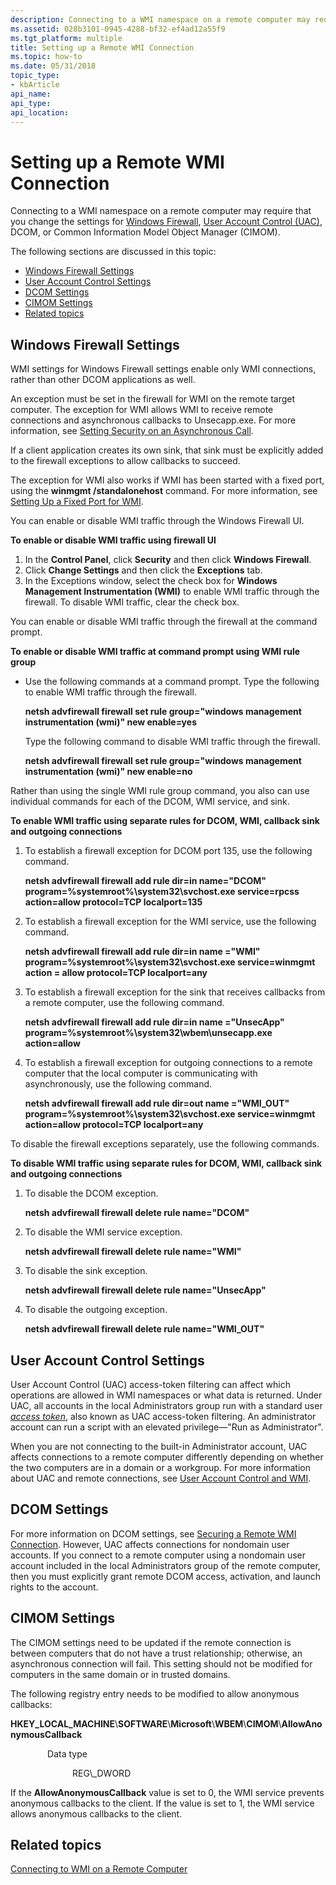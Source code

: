 ```yaml
---
description: Connecting to a WMI namespace on a remote computer may require that you change the settings for Windows Firewall, User Account Control (UAC), DCOM, or Common Information Model Object Manager (CIMOM).
ms.assetid: 028b3101-0945-4288-bf32-ef4ad12a55f9
ms.tgt_platform: multiple
title: Setting up a Remote WMI Connection
ms.topic: how-to
ms.date: 05/31/2018
topic_type: 
- kbArticle
api_name: 
api_type: 
api_location: 
---
```


# Setting up a Remote WMI Connection

Connecting to a WMI namespace on a remote computer may require that you change the settings for [Windows Firewall](/previous-versions/windows/it-pro/windows-server-2008-R2-and-2008/cc754274(v=ws.11)), [User Account Control (UAC)](/previous-versions/aa905108(v=msdn.10)), DCOM, or Common Information Model Object Manager (CIMOM).

The following sections are discussed in this topic:

-   [Windows Firewall Settings](#windows-firewall-settings)
-   [User Account Control Settings](#user-account-control-settings)
-   [DCOM Settings](#dcom-settings)
-   [CIMOM Settings](#cimom-settings)
-   [Related topics](#related-topics)

## Windows Firewall Settings

WMI settings for Windows Firewall settings enable only WMI connections, rather than other DCOM applications as well.

An exception must be set in the firewall for WMI on the remote target computer. The exception for WMI allows WMI to receive remote connections and asynchronous callbacks to Unsecapp.exe. For more information, see [Setting Security on an Asynchronous Call](setting-security-on-an-asynchronous-call.md).

If a client application creates its own sink, that sink must be explicitly added to the firewall exceptions to allow callbacks to succeed.

The exception for WMI also works if WMI has been started with a fixed port, using the **winmgmt /standalonehost** command. For more information, see [Setting Up a Fixed Port for WMI](setting-up-a-fixed-port-for-wmi.md).

You can enable or disable WMI traffic through the Windows Firewall UI.

**To enable or disable WMI traffic using firewall UI**

1.  In the **Control Panel**, click **Security** and then click **Windows Firewall**.
2.  Click **Change Settings** and then click the **Exceptions** tab.
3.  In the Exceptions window, select the check box for **Windows Management Instrumentation (WMI)** to enable WMI traffic through the firewall. To disable WMI traffic, clear the check box.

You can enable or disable WMI traffic through the firewall at the command prompt.

**To enable or disable WMI traffic at command prompt using WMI rule group**

-   Use the following commands at a command prompt. Type the following to enable WMI traffic through the firewall.

    **netsh advfirewall firewall set rule group="windows management instrumentation (wmi)" new enable=yes**

    Type the following command to disable WMI traffic through the firewall.

    **netsh advfirewall firewall set rule group="windows management instrumentation (wmi)" new enable=no**

Rather than using the single WMI rule group command, you also can use individual commands for each of the DCOM, WMI service, and sink.

**To enable WMI traffic using separate rules for DCOM, WMI, callback sink and outgoing connections**

1.  To establish a firewall exception for DCOM port 135, use the following command.

    **netsh advfirewall firewall add rule dir=in name="DCOM" program=%systemroot%\\system32\\svchost.exe service=rpcss action=allow protocol=TCP localport=135**

2.  To establish a firewall exception for the WMI service, use the following command.

    **netsh advfirewall firewall add rule dir=in name ="WMI" program=%systemroot%\\system32\\svchost.exe service=winmgmt action = allow protocol=TCP localport=any**

3.  To establish a firewall exception for the sink that receives callbacks from a remote computer, use the following command.

    **netsh advfirewall firewall add rule dir=in name ="UnsecApp" program=%systemroot%\\system32\\wbem\\unsecapp.exe action=allow**

4.  To establish a firewall exception for outgoing connections to a remote computer that the local computer is communicating with asynchronously, use the following command.

    **netsh advfirewall firewall add rule dir=out name ="WMI\_OUT" program=%systemroot%\\system32\\svchost.exe service=winmgmt action=allow protocol=TCP localport=any**

To disable the firewall exceptions separately, use the following commands.

**To disable WMI traffic using separate rules for DCOM, WMI, callback sink and outgoing connections**

1.  To disable the DCOM exception.

    **netsh advfirewall firewall delete rule name="DCOM"**

2.  To disable the WMI service exception.

    **netsh advfirewall firewall delete rule name="WMI"**

3.  To disable the sink exception.

    **netsh advfirewall firewall delete rule name="UnsecApp"**

4.  To disable the outgoing exception.

    **netsh advfirewall firewall delete rule name="WMI\_OUT"**

## User Account Control Settings

User Account Control (UAC) access-token filtering can affect which operations are allowed in WMI namespaces or what data is returned. Under UAC, all accounts in the local Administrators group run with a standard user [*access token*](/windows/desktop/SecGloss/a-gly), also known as UAC access-token filtering. An administrator account can run a script with an elevated privilege—"Run as Administrator".

When you are not connecting to the built-in Administrator account, UAC affects connections to a remote computer differently depending on whether the two computers are in a domain or a workgroup. For more information about UAC and remote connections, see [User Account Control and WMI](user-account-control-and-wmi.md).

## DCOM Settings

For more information on DCOM settings, see [Securing a Remote WMI Connection](securing-a-remote-wmi-connection.md). However, UAC affects connections for nondomain user accounts. If you connect to a remote computer using a nondomain user account included in the local Administrators group of the remote computer, then you must explicitly grant remote DCOM access, activation, and launch rights to the account.

## CIMOM Settings

The CIMOM settings need to be updated if the remote connection is between computers that do not have a trust relationship; otherwise, an asynchronous connection will fail. This setting should not be modified for computers in the same domain or in trusted domains.

The following registry entry needs to be modified to allow anonymous callbacks:

**HKEY\_LOCAL\_MACHINE**\\**SOFTWARE**\\**Microsoft**\\**WBEM**\\**CIMOM**\\**AllowAnonymousCallback**<dl> <dt>

               Data type
</dt> <dd>               REG\_DWORD</dd> </dl>

If the **AllowAnonymousCallback** value is set to 0, the WMI service prevents anonymous callbacks to the client. If the value is set to 1, the WMI service allows anonymous callbacks to the client.

## Related topics

<dl> <dt>

[Connecting to WMI on a Remote Computer](connecting-to-wmi-on-a-remote-computer.md)
</dt> </dl>

 

 
